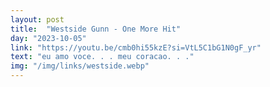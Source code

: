 ```yaml
---
layout: post
title:  "Westside Gunn - One More Hit"
day: "2023-10-05"
link: "https://youtu.be/cmb0hi55kzE?si=VtL5C1bG1N0gF_yr"
text: "eu amo voce. . . meu coracao. . ."
img: "/img/links/westside.webp"
---
```

